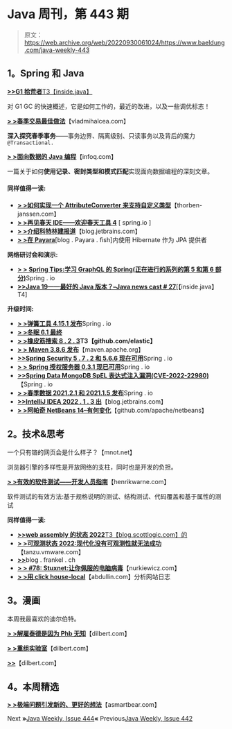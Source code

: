 # Java 周刊，第 443 期

> 原文：<https://web.archive.org/web/20220930061024/https://www.baeldung.com/java-weekly-443>

## 1。Spring 和 Java

[**>>G1 拾荒者**T3【inside.java】](https://web.archive.org/web/20220810171258/https://inside.java/2022/06/20/sip056/)

对 G1 GC 的快速概述，它是如何工作的，最近的改进，以及一些调优标志！

[**> >春季交易最佳做法**](https://web.archive.org/web/20220810171258/https://vladmihalcea.com/spring-transaction-best-practices/)【vladmihalcea.com】

**深入探究春季事务**——事务边界、隔离级别、只读事务以及背后的魔力`@Transactional.`

[**> >面向数据的 Java 编程**](https://web.archive.org/web/20220810171258/https://www.infoq.com/articles/data-oriented-programming-java/)【infoq.com】

一篇关于如何**使用记录、密封类型和模式匹配**实现面向数据编程的深刻文章。

#### 同样值得一读:

*   [**> >如何实现一个 AttributeConverter 来支持自定义类型**](https://web.archive.org/web/20220810171258/https://thorben-janssen.com/jpa-attribute-converter/)【thorben-janssen.com】
*   [**> >再见春天 IDE——欢迎春天工具 4**](https://web.archive.org/web/20220810171258/https://spring.io/blog/2022/06/14/goodbye-spring-ide-welcome-spring-tools-4) [ spring.io ]
*   [**> >介绍科特林建报道**](https://web.archive.org/web/20220810171258/https://blog.jetbrains.com/kotlin/2022/06/introducing-kotlin-build-reports/)【blog.jetbrains.com】
*   [**> >在 Payara**](https://web.archive.org/web/20220810171258/https://blog.payara.fish/use-hibernate-as-a-jpa-provider-with-payara)[blog . Payara . fish]内使用 Hibernate 作为 JPA 提供者

**网络研讨会和演示:**

*   [**> > Spring Tips:学习 GraphQL 的 Spring(正在进行的系列的第 5 和第 6 部分)**](https://web.archive.org/web/20220810171258/https://spring.io/blog/2022/06/14/spring-tips-learn-spring-for-graphql-parts-5-and-6-of-an-ongoing-series)Spring . io
*   [**>>Java 19——最好的 Java 版本？–Java news cast # 27**](https://web.archive.org/web/20220810171258/https://inside.java/2022/06/16/insidejava-newscast-027/)[【inside.java】T4]

**升级时间:**

*   [**> >弹簧工具 4.15.1 发布**](https://web.archive.org/web/20220810171258/https://spring.io/blog/2022/06/18/spring-tools-4-15-1-released)Spring . io
*   [**> >冬眠 6.1 最终**](https://web.archive.org/web/20220810171258/https://in.relation.to/2022/06/14/orm-61-final/)
*   **[> >橡皮筋搜索 8 . 2 . 3](https://web.archive.org/web/20220810171258/https://github.com/elastic/elasticsearch/releases)T3【github.com/elastic】**
*   [**> > Maven 3.8.6 发布**](https://web.archive.org/web/20220810171258/https://maven.apache.org/docs/3.8.6/release-notes.html)【maven.apache.org】
*   [**>>Spring Security 5 . 7 . 2 和 5.6.6 现在可用**](https://web.archive.org/web/20220810171258/https://spring.io/blog/2022/06/20/spring-security-5-7-2-and-5-6-6-available-now)Spring . io
*   [**> > Spring 授权服务器 0.3.1 现已可用**](https://web.archive.org/web/20220810171258/https://spring.io/blog/2022/06/20/spring-authorization-server-0-3-1-available-now)Spring . io
*   [**>>Spring Data MongoDB SpEL 表达式注入漏洞(CVE-2022-22980)**](https://web.archive.org/web/20220810171258/https://spring.io/blog/2022/06/20/spring-data-mongodb-spel-expression-injection-vulnerability-cve-2022-22980)【Spring . io
*   [**> >春季数据 2021.2.1 和 2021.1.5 发布**](https://web.archive.org/web/20220810171258/https://spring.io/blog/2022/06/20/spring-data-2021-2-1-and-2021-1-5-released)Spring . io
*   [**>>IntelliJ IDEA 2022 . 1 . 3 出**](https://web.archive.org/web/20220810171258/https://blog.jetbrains.com/idea/2022/06/intellij-idea-2022-1-3/)【blog.jetbrains.com】
*   [**> >阿帕奇 NetBeans 14–有何变化**](https://web.archive.org/web/20220810171258/https://github.com/apache/netbeans/releases/tag/14)【github.com/apache/netbeans】

## 2。技术&思考

一个只有铬的网页会是什么样子？【mnot.net】

浏览器引擎的多样性是开放网络的支柱，同时也是开发的负担。

[**> >有效的软件测试——开发人员指南**](https://web.archive.org/web/20220810171258/https://henrikwarne.com/2022/06/19/effective-software-testing-a-developers-guide/)【henrikwarne.com】

软件测试的有效方法:基于规格说明的测试、结构测试、代码覆盖和基于属性的测试

**同样值得一读:**

*   [**>>web assembly 的状态 2022**T3【blog.scottlogic.com】的](https://web.archive.org/web/20220810171258/https://blog.scottlogic.com/2022/06/20/state-of-wasm-2022.html)
*   [**> >可观测状态 2022:现代化没有可观测性就无法成功**](https://web.archive.org/web/20220810171258/https://tanzu.vmware.com/content/blog/state-of-observability-2022-modernization)【tanzu.vmware.com】
*   [**>>**](https://web.archive.org/web/20220810171258/https://blog.frankel.ch/take-vscode-spin/)blog . frankel . ch
*   [**> > #78: Stuxnet:让你佩服的电脑病毒**](https://web.archive.org/web/20220810171258/https://nurkiewicz.com/78)【nurkiewicz.com】
*   [**> >用 click house-local**](https://web.archive.org/web/20220810171258/https://abdullin.com/analyze-caddy-logs-with-clickhouse/)【abdullin.com】分析网站日志

## 3。漫画

本周我最喜欢的迪尔伯特。

[**> >解雇泰德是因为 Phb 无知**](https://web.archive.org/web/20220810171258/https://dilbert.com/strip/2022-06-20)【dilbert.com】

[**> >重组实验室**](https://web.archive.org/web/20220810171258/https://dilbert.com/strip/2022-06-19)【dilbert.com】

[**>>**](https://web.archive.org/web/20220810171258/https://dilbert.com/strip/2022-06-18)【dilbert.com】

## 4。本周精选

**[> >极端问题引发新的、更好的想法](https://web.archive.org/web/20220810171258/https://longform.asmartbear.com/posts/extreme-questions/)**【asmartbear.com】

Next **»**[Java Weekly, Issue 444](/web/20220810171258/https://www.baeldung.com/java-weekly-444)**«** Previous[Java Weekly, Issue 442](/web/20220810171258/https://www.baeldung.com/java-weekly-442)